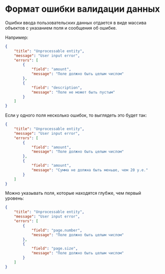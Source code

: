 # Формат ошибки валидации данных

Ошибки ввода пользовательских данных отдается в виде массива объектов
с указанием поля и сообщения об ошибке.

Например:

```json
{
    "title": "Unprocessable entity",
    "message": "User input error",
    "errors": [
        {
            "field": "amount",
            "message": "Поле должно быть целым числом"
        },
        {
            "field": "description",
            "message": "Поле не может быть пустым"
        }
    ]
}
```

Если у одного поля несколько ошибок, то выглядеть это будет так:

```json
{
    "title": "Unprocessable entity",
    "message": "User input error",
    "errors": [
        {
            "field": "amount",
            "message": "Поле должно быть целым числом"
        },
        {
            "field": "amount",
            "message": "Сумма не должна быть меньше, чем 20 у.е."
        }
    ]
}
```

Можно указывать поля, которые находятся глубже, чем первый уровень:

```json
{
    "title": "Unprocessable entity",
    "message": "User input error",
    "errors": [
        {
            "field": "page.number",
            "message": "Поле должно быть целым числом"
        },
        {
            "field": "page.size",
            "message": "Поле должно быть целым числом"
        }
    ]
}
```
